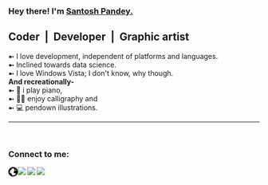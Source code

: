 ### Hey there! I'm [Santosh Pandey.][website]

## Coder &nbsp;|&nbsp; Developer &nbsp;|&nbsp; Graphic artist

 ➼ I love development, independent of platforms and languages.<br/>
 ➼ Inclined towards data science.<br/>
 ➼ I love Windows Vista; I don't know, why though.<br/>
 **And recreationally-**<br/>
 ➼ 🎹 i play piano,<br/>
 ➼ ✍🏻 enjoy calligraphy and<br/>
 ➼ 💻 pendown illustrations.
 ___
&nbsp;
### Connect to me:
[<img align="left" alt="esantosh.com" width="19px" src="https://raw.githubusercontent.com/iconic/open-iconic/master/svg/globe.svg" />][website]   [<img align="left"  width="19px" src="https://cdn.jsdelivr.net/npm/simple-icons@v3/icons/twitter.svg" />][twitter]  [<img align="left" width="19px" src="https://cdn.jsdelivr.net/npm/simple-icons@v3/icons/linkedin.svg" />][linkedin]   [<img align="left" width="19px" src="https://cdn.jsdelivr.net/npm/simple-icons@v3/icons/instagram.svg" />][instagram] 

&nbsp;
<br/>

[website]: https://esantosh.com
[twitter]: https://twitter.com/spx_07
[instagram]: https://instagram.com/spx_07
[linkedin]: https://linkedin.com/in/yednaphsotnas
